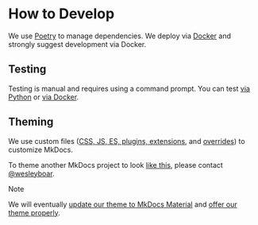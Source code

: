 # How to Develop

We use [Poetry](https://python-poetry.org/) to manage dependencies. We deploy via [Docker](https://www.docker.com/) and strongly suggest development via Docker.

## Testing

Testing is manual and requires using a command prompt. You can test [via Python](./TESTING.md#a-via-python) or [via Docker](./TESTING.md#b-via-docker).

## Theming

We use custom files ([CSS, JS, ES, plugins, extensions](https://github.com/TACC/TACC-Docs/blob/v0.15.0/mkdocs.base.yml), and [overrides](https://github.com/TACC/TACC-Docs/tree/v0.15.0/themes/tacc-readthedocs)) to customize MkDocs.

To theme another MkDocs project to look [like this](https://docs.tacc.utexas.edu/), please contact [@wesleyboar](https://www.github.com/wesleyboar).

> [!NOTE]
> We will eventually [update our theme to MkDocs Material](https://github.com/TACC/TACC-Docs/issues/53) and [offer our theme properly](https://github.com/TACC/TACC-Docs/issues/76).
